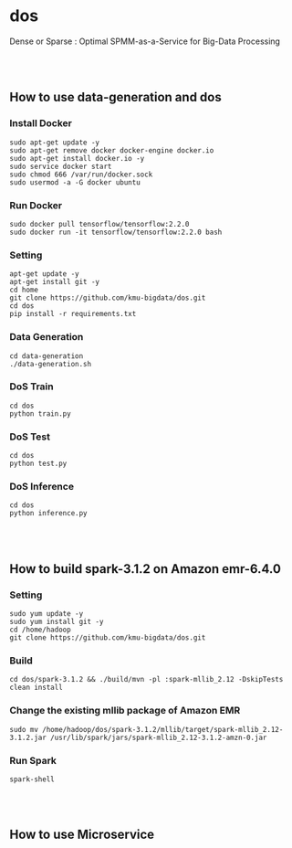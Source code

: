 # dos

Dense or Sparse : Optimal SPMM-as-a-Service for Big-Data Processing

<br><br>

## How to use data-generation and dos

### Install Docker

```
sudo apt-get update -y
sudo apt-get remove docker docker-engine docker.io
sudo apt-get install docker.io -y
sudo service docker start
sudo chmod 666 /var/run/docker.sock
sudo usermod -a -G docker ubuntu
```

### Run Docker

```
sudo docker pull tensorflow/tensorflow:2.2.0
sudo docker run -it tensorflow/tensorflow:2.2.0 bash
```

### Setting

```
apt-get update -y
apt-get install git -y
cd home
git clone https://github.com/kmu-bigdata/dos.git
cd dos
pip install -r requirements.txt
```

### Data Generation

```
cd data-generation
./data-generation.sh
```

### DoS Train

```
cd dos
python train.py
```

### DoS Test

```
cd dos
python test.py
```

### DoS Inference

```
cd dos
python inference.py
```

<br><br>

## How to build spark-3.1.2 on Amazon emr-6.4.0

### Setting

```
sudo yum update -y
sudo yum install git -y
cd /home/hadoop
git clone https://github.com/kmu-bigdata/dos.git
```

### Build

```
cd dos/spark-3.1.2 && ./build/mvn -pl :spark-mllib_2.12 -DskipTests clean install
```

### Change the existing mllib package of Amazon EMR

```
sudo mv /home/hadoop/dos/spark-3.1.2/mllib/target/spark-mllib_2.12-3.1.2.jar /usr/lib/spark/jars/spark-mllib_2.12-3.1.2-amzn-0.jar
```

### Run Spark

```
spark-shell
```

<br><br>

## How to use Microservice

```

```
